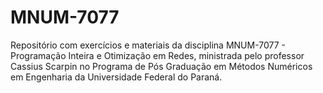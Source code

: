 # MNUM-7077

Repositório com exercícios e materiais da disciplina MNUM-7077 - Programação Inteira e Otimização em Redes, ministrada pelo professor Cassius Scarpin no Programa de Pós Graduação em Métodos Numéricos em Engenharia da Universidade Federal do Paraná.
